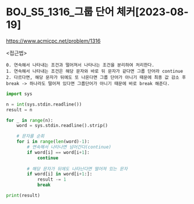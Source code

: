 # BOJ_S5_1316_그룹 단어 체커[2023-08-19]
https://www.acmicpc.net/problem/1316

<접근법>
``` 
0. 연속해서 나타내는 조건과 떨어져서 나타나는 조건을 분리하여 처리한다.
1. 연속해서 나타내는 조건은 해당 문자와 바로 뒤 문자가 같다면 그룹 단어라 continue
2. 다르다면, 해당 문자가 뒤에도 또 나온다면 그룹 단어가 아니기 때문에 최종 값 감소 후 break -> 하나라도 떨어져 있다면 그룹단어가 아니기 때문에 바로 break 해준다.
```



```python
import sys

n = int(sys.stdin.readline())
result = n

for _ in range(n):
    word = sys.stdin.readline().strip()

    # 문자를 순회
    for i in range(len(word)-1):
        # 연속해서 나타나면 넘어간다(continue)
        if word[i] == word[i+1]:
            continue
        
        # 해당 문자가 뒤에도 나타난다면 떨어져 있는 문자
        if word[i] in word[i+1:]:
            result -= 1
            break

print(result)
```